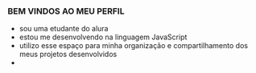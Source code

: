 ### BEM VINDOS AO MEU PERFIL

- sou uma etudante do alura
- estou me desenvolvendo na linguagem JavaScript
- utilizo esse espaço para minha organização e compartilhamento dos meus projetos desenvolvidos
- 
